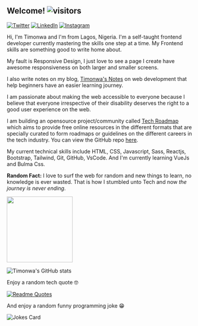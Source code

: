 ## Welcome!   ![visitors](https://visitor-badge.glitch.me/badge?page_id=timonwa.visitor-badge)

<a href="https://www.twitter.com/timonwa_"><img alt="Twitter" src="https://img.shields.io/badge/Twitter%20-%231DA1F2.svg?&style=for-the-badge&logo=Twitter&logoColor=white"/></a>
<a href="https://www.linkedin.com/in/pelumi-akintokun"><img alt="LinkedIn" src="https://img.shields.io/badge/LinkedIn%20-%23E4405F.svg?&style=for-the-badge&logo=LinkedIn&logoColor=white"/></a>
<a href="https://www.instagram.com/timonwa_codes"><img alt="Instagram" src="https://img.shields.io/badge/Instagram%20-%23E4405F.svg?&style=for-the-badge&logo=Instagram&logoColor=white"/></a>

Hi, I'm Timonwa and I'm from Lagos, Nigeria.
I'm a self-taught frontend developer currently mastering the skills one step at a time.
My Frontend skills are something good to write home about.

My fault is Responsive Design, I just love to see a page I create have awesome responsiveness on both larger and smaller screens.

I also write notes on my blog, [Timonwa's Notes](https://blog.timonwa.com) on web development that help beginners have an easier learning journey.

I am passionate about making the web accessible to everyone because I believe that everyone irrespective of their disability deserves the right to a good user experience on the web.

I am building an opensource project/community called [Tech Roadmap](https://careerroadmap.tech) which aims to provide free online resources in the different formats that are specially 
curated to form roadmaps or guidelines on the different careers in the tech industry. You can view the GitHub repo [here](https://github.com/Timonwa/techroadmap).

My current technical skills include HTML, CSS, Javascript, Sass, Reactjs, Bootstrap, Tailwind, Git, GitHub, VsCode. And I'm currently learning VueJs and Bulma Css.

**Random Fact:** I love to surf the web for random and new things to learn, no knowledge is ever wasted. That is how I stumbled unto Tech and now *the journey is never ending*.

<img height="177em" src="https://github-readme-stats.vercel.app/api/top-langs/?username=timonwa&title_color=ffffff&theme=vue-dark&show_icons=true&count_private=true&hide_border=true&layout=compact&langs" />

![Timonwa's GitHub stats](https://github-readme-stats.vercel.app/api?username=timonwa&show_icons=true&theme=radical)

Enjoy a random tech quote 🤓

[![Readme Quotes](https://quotes-github-readme.vercel.app/api?type=horizontal)](https://github.com/piyushsuthar/github-readme-quotes)

And enjoy a random funny programming joke 😁

![Jokes Card](https://readme-jokes.vercel.app/api)


